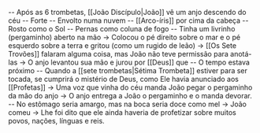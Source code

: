 -- Após as 6 trombetas, [[João Discípulo|João]] vê um anjo descendo do céu
	-- Forte
	-- Envolto numa nuvem
	-- [[Arco-íris]] por cima da cabeça
	-- Rosto como o Sol
	-- Pernas como coluna de fogo
	-- Tinha um livrinho (pergaminho) aberto na mão
-> Colocou o pé direito sobre o mar e o pé esquerdo sobre a terra e gritou (como um rugido de leão)
	-> [[Os Sete Trovões]] falaram alguma coisa, mas João não teve permissão para anotá-las
-> O anjo levantou sua mão e jurou por [[Deus]] que 
	-- O tempo estava próximo
	-- Quando a [[sete trombetas|Sétima Trombeta]] estiver para ser tocada, se cumprirá o mistério de Deus, como Ele havia anunciado aos [[Profetas]]
-> Uma voz que vinha do céu manda João pegar o pergaminho da mão do anjo
-> O anjo entrega a João o pergaminho e o manda devorar.
	-- No estômago seria amargo, mas na boca seria doce como mel
-> João comeu
-> Lhe foi dito que ele ainda haveria de profetizar sobre muitos povos, nações, línguas e reis.